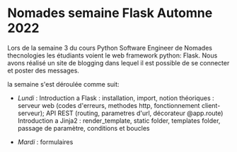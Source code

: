# Nomades semaine Flask Automne 2022

Lors de la semaine 3 du cours Python Software Engineer de Nomades thecnologies les étudiants voient le web framework python: Flask. Nous avons réalisé un site de blogging dans lequel il est possible de se connecter et poster des messages.

la semaine s'est déroulée comme suit:
- *Lundi* :
 Introduction a Flask : installation, import, notion théoriques : serveur web (codes d'erreurs, methodes http, fonctionnement client-serveur); API REST (routing, parametres d'url, décorateur @app.route)
 Introduction a Jinja2 : render_template, static folder, templates folder, passage de paramètre, conditions et boucles

- *Mardi* : formulaires